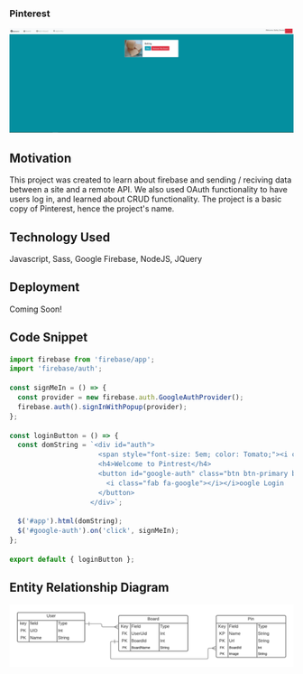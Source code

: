 ### Pinterest
![Farmers Market Finder Demo](demo/demo.gif)

## Motivation
This project was created to learn about firebase and sending / reciving data between a site and a remote API. We also used OAuth functionality to have users log in, and learned about CRUD functionality. The project is a basic copy of Pinterest, hence the project's name. 

## Technology Used
Javascript, Sass, Google Firebase, NodeJS, JQuery

## Deployment
Coming Soon!

## Code Snippet

``` javascript
import firebase from 'firebase/app';
import 'firebase/auth';

const signMeIn = () => {
  const provider = new firebase.auth.GoogleAuthProvider();
  firebase.auth().signInWithPopup(provider);
};

const loginButton = () => {
  const domString = `<div id="auth">
                      <span style="font-size: 5em; color: Tomato;"><i class="fab fa-pinterest-p"></i></span>
                      <h4>Welcome to Pintrest</h4>
                      <button id="google-auth" class="btn btn-primary btn-lg">
                        <i class="fab fa-google"></i></i>oogle Login
                      </button>
                    </div>`;

  $('#app').html(domString);
  $('#google-auth').on('click', signMeIn);
};

export default { loginButton };
```

## Entity Relationship Diagram
![ERD](demo/Pinterest.png)
